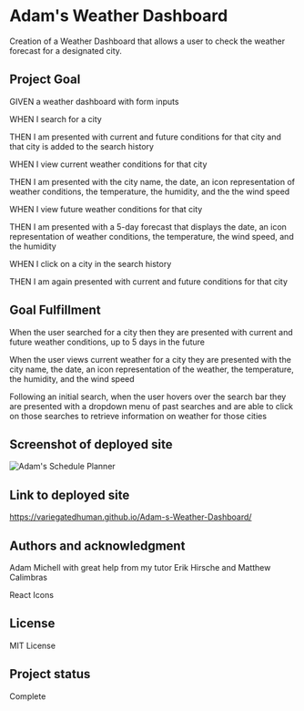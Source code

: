 # Adam's Weather Dashboard

Creation of a Weather Dashboard that allows a user to check the weather forecast for a designated city.

## Project Goal

GIVEN a weather dashboard with form inputs

WHEN I search for a city

THEN I am presented with current and future conditions for that city and that city is added to the search history

WHEN I view current weather conditions for that city

THEN I am presented with the city name, the date, an icon representation of weather conditions, the temperature, the humidity, and the the wind speed

WHEN I view future weather conditions for that city

THEN I am presented with a 5-day forecast that displays the date, an icon representation of weather conditions, the temperature, the wind speed, and the humidity

WHEN I click on a city in the search history

THEN I am again presented with current and future conditions for that city

## Goal Fulfillment

When the user searched for a city then they are presented with current and future weather conditions, up to 5 days in the future

When the user views current weather for a city they are presented with the city name, the date, an icon representation of the weather, the temperature, the humidity,
and the wind speed

Following an initial search, when the user hovers over the search bar they are presented with a dropdown menu of past searches and are able to click on those searches
to retrieve information on weather for those cities

## Screenshot of deployed site
![Adam's Schedule Planner](assets/Screenshot_20230109_024137.png)

## Link to deployed site
https://variegatedhuman.github.io/Adam-s-Weather-Dashboard/

## Authors and acknowledgment
Adam Michell with great help from my tutor Erik Hirsche and Matthew Calimbras

React Icons

## License
MIT License

## Project status
Complete
